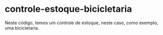 # controle-estoque-bicicletaria
Neste código, temos um controle de estoque, neste caso, como exemplo, uma bicicletaria.

